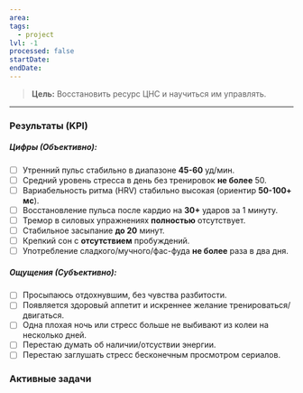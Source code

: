```yaml
---
area:
tags:
  - project
lvl: -1
processed: false
startDate:
endDate:
---
```


> **Цель:** Восстановить ресурс ЦНС и научиться им управлять.
---

### Результаты (KPI)

##### Цифры (Объективно):
- [ ] Утренний пульс стабильно в диапазоне **45-60** уд/мин.
- [ ] Средний уровень стресса в день без тренировок **не более** 50.
- [ ] Вариабельность ритма (HRV) стабильно высокая (ориентир **50-100+ мс**).
- [ ] Восстановление пульса после кардио на **30+** ударов за 1 минуту.
- [ ] Тремор в силовых упражнениях **полностью** отсутствует.
- [ ] Стабильное засыпание **до 20** минут.
- [ ] Крепкий сон с **отсутствием** пробуждений.
- [ ] Употребление сладкого/мучного/фас-фуда **не более** раза в два дня.

##### Ощущения (Субъективно):
- [ ] Просыпаюсь отдохнувшим, без чувства разбитости.
- [ ] Появляется здоровый аппетит и искреннее желание тренироваться/двигаться.
- [ ] Одна плохая ночь или стресс больше не выбивают из колеи на несколько дней.
- [ ] Перестаю думать об наличии/отсуствии энергии.
- [ ] Перестаю заглушать стресс бесконечным просмотром сериалов.

### Активные задачи

